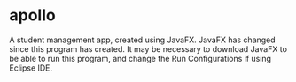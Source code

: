 # apollo
A student management app, created using JavaFX.
JavaFX has changed since this program has created. It may be necessary to download JavaFX to be able to run this program, and change the Run Configurations if using Eclipse IDE. 
